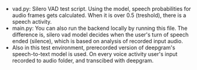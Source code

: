 - vad.py: Silero VAD test script. Using the model, speech probabilities for audio frames gets calculated. When it is over 0.5 (treshold), there is a speech activity.
- main.py: You can also run the backend locally by running this file. The difference is, silero vad model decides when the user's turn of speech ended (silence), which is based on analysis of recorded input audio.
- Also in this test environment, prerecorded version of deepgram's speech-to-text model is used. On every voice activity user's input recorded to audio folder, and transcibed with deepgram.
